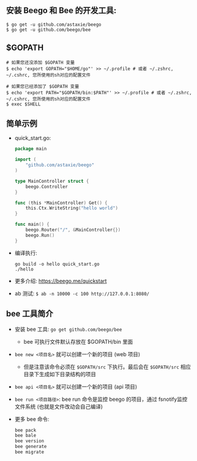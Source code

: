 ## 安装 Beego 和 Bee 的开发工具:
```
$ go get -u github.com/astaxie/beego
$ go get -u github.com/beego/bee
```

## $GOPATH
```
# 如果您还没添加 $GOPATH 变量
$ echo 'export GOPATH="$HOME/go"' >> ~/.profile # 或者 ~/.zshrc, ~/.cshrc, 您所使用的sh对应的配置文件

# 如果您已经添加了 $GOPATH 变量
$ echo 'export PATH="$GOPATH/bin:$PATH"' >> ~/.profile # 或者 ~/.zshrc, ~/.cshrc, 您所使用的sh对应的配置文件
$ exec $SHELL
```

## 简单示例
* quick_start.go:
    ```go
    package main

    import (
        "github.com/astaxie/beego"
    )

    type MainController struct {
        beego.Controller
    }

    func (this *MainController) Get() {
        this.Ctx.WriteString("hello world")
    }

    func main() {
        beego.Router("/", &MainController{})
        beego.Run()
    }
    ```

* 编译执行:
    ```
    go build -o hello quick_start.go
    ./hello
    ```

* 更多介绍: https://beego.me/quickstart

* ab 测试: `$ ab -n 10000 -c 100 http://127.0.0.1:8080/`


## bee 工具简介
* 安装 bee 工具: `go get github.com/beego/bee`
    * bee 可执行文件默认存放在 $GOPATH/bin 里面

* `bee new <项目名>` 就可以创建一个新的项目 (web 项目)
    * 但是注意该命令必须在 `$GOPATH/src` 下执行。最后会在 `$GOPATH/src` 相应目录下生成如下目录结构的项目

* `bee api <项目名>` 就可以创建一个新的项目 (api 项目)

* `bee run <项目路径>`: bee run 命令是监控 beego 的项目，通过 fsnotify监控文件系统 (也就是文件改动会自己编译)

* 更多 bee 命令:
    ```go
    bee pack
    bee bale
    bee version
    bee generate
    bee migrate
    ```
